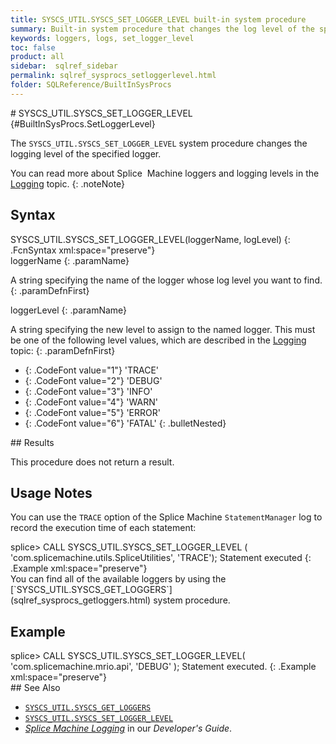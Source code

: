 ```yaml
---
title: SYSCS_UTIL.SYSCS_SET_LOGGER_LEVEL built-in system procedure
summary: Built-in system procedure that changes the log level of the specified logger.
keywords: loggers, logs, set_logger_level
toc: false
product: all
sidebar:  sqlref_sidebar
permalink: sqlref_sysprocs_setloggerlevel.html
folder: SQLReference/BuiltInSysProcs
---
```

<section>
<div class="TopicContent" data-swiftype-index="true" markdown="1">
# SYSCS_UTIL.SYSCS_SET_LOGGER_LEVEL   {#BuiltInSysProcs.SetLoggerLevel}

The `SYSCS_UTIL.SYSCS_SET_LOGGER_LEVEL` system procedure changes the
logging level of the specified logger.

You can read more about Splice  Machine loggers and logging levels in
the [Logging](developers_tuning_logging.html) topic.
{: .noteNote}

## Syntax

<div class="fcnWrapperWide" markdown="1">
    SYSCS_UTIL.SYSCS_SET_LOGGER_LEVEL(loggerName, logLevel)
{: .FcnSyntax xml:space="preserve"}

</div>
<div class="paramList" markdown="1">
loggerName
{: .paramName}

A string specifying the name of the logger whose log level you want to
find.
{: .paramDefnFirst}

loggerLevel
{: .paramName}

A string specifying the new level to assign to the named logger. This
must be one of the following level values, which are described in the
[Logging](developers_tuning_logging.html) topic:
{: .paramDefnFirst}

* {: .CodeFont value="1"} 'TRACE'
* {: .CodeFont value="2"} 'DEBUG'
* {: .CodeFont value="3"} 'INFO'
* {: .CodeFont value="4"} 'WARN'
* {: .CodeFont value="5"} 'ERROR'
* {: .CodeFont value="6"} 'FATAL'
{: .bulletNested}

</div>
## Results

This procedure does not return a result.

## Usage Notes

You can use the `TRACE` option of the Splice Machine `StatementManager`
log to record the execution time of each statement:

<div class="preWrapperWide" markdown="1">
    splice> CALL SYSCS_UTIL.SYSCS_SET_LOGGER_LEVEL ( 'com.splicemachine.utils.SpliceUtilities', 'TRACE');
    Statement executed
{: .Example xml:space="preserve"}

</div>
You can find all of the available loggers by using the
[`SYSCS_UTIL.SYSCS_GET_LOGGERS`](sqlref_sysprocs_getloggers.html) system
procedure.

## Example

<div class="preWrapperWide" markdown="1">
    splice> CALL SYSCS_UTIL.SYSCS_SET_LOGGER_LEVEL( 'com.splicemachine.mrio.api', 'DEBUG' );
    Statement executed.
{: .Example xml:space="preserve"}

</div>
## See Also

* [`SYSCS_UTIL.SYSCS_GET_LOGGERS`](sqlref_sysprocs_getloggers.html)
* [`SYSCS_UTIL.SYSCS_SET_LOGGER_LEVEL`](#)
* *[Splice Machine Logging](developers_tuning_logging.html)* in our
  *Developer's Guide*.

</div>
</section>
